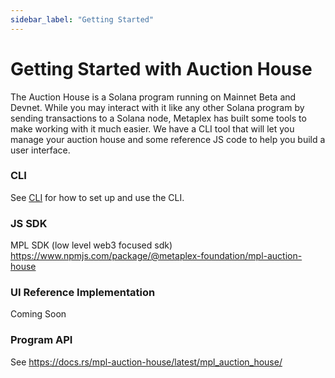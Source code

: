 ```yaml
---
sidebar_label: "Getting Started"
---
```


# Getting Started with Auction House

The Auction House is a Solana program running on Mainnet Beta and Devnet. While you may interact with it like any other Solana program by sending transactions to a Solana node, Metaplex has built some tools to make working with it much easier. We have a CLI tool that will let you manage your auction house and some reference JS code to help you build a user interface. 


### CLI

See [CLI](./cli) for how to set up and use the CLI.

### JS SDK

MPL SDK (low level web3 focused sdk) https://www.npmjs.com/package/@metaplex-foundation/mpl-auction-house

### UI Reference Implementation

Coming Soon

### Program API

See https://docs.rs/mpl-auction-house/latest/mpl_auction_house/
